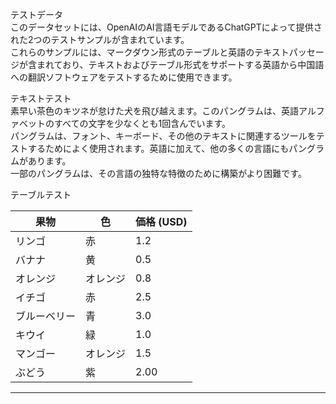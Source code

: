 テストデータ  
このデータセットには、OpenAIのAI言語モデルであるChatGPTによって提供された2つのテストサンプルが含まれています。  
これらのサンプルには、マークダウン形式のテーブルと英語のテキストパッセージが含まれており、テキストおよびテーブル形式をサポートする英語から中国語への翻訳ソフトウェアをテストするために使用できます。  

テキストテスト  
素早い茶色のキツネが怠けた犬を飛び越えます。このパングラムは、英語アルファベットのすべての文字を少なくとも1回含んでいます。  
パングラムは、フォント、キーボード、その他のテキストに関連するツールをテストするためによく使用されます。英語に加えて、他の多くの言語にもパングラムがあります。  
一部のパングラムは、その言語の独特な特徴のために構築がより困難です。  

テーブルテスト  

| 果物 | 色 | 価格 (USD) |
| --- | --- | --- |
| リンゴ | 赤 | 1.2 |
| バナナ | 黄 | 0.5 |
| オレンジ | オレンジ | 0.8 |
| イチゴ | 赤 | 2.5 |
| ブルーベリー | 青 | 3.0 |
| キウイ | 緑 | 1.0 |
| マンゴー | オレンジ | 1.5 |
| ぶどう | 紫 | 2.00 |

---

